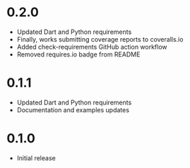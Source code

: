 [//]: # (dart-daap-client)
[//]: # (CHANGELOG.md)


# 0.2.0
* Updated Dart and Python requirements
* Finally, works submitting coverage reports to coveralls.io
* Added check-requirements GitHub action workflow
* Removed requires.io badge from README

# 0.1.1
* Updated Dart and Python requirements
* Documentation and examples updates

# 0.1.0
* Initial release
